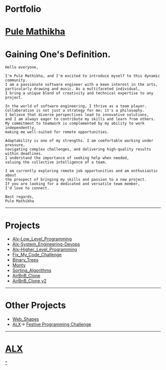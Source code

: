 # Portfolio
# [Pule Mathikha](https://wwww.pulemathikha.wordpress.com)

# Gaining One's Definition.
    
    Hello everyone,

    I'm Pule Mathikha, and I'm excited to introduce myself to this dynamic community.
    I am a passionate software engineer with a keen interest in the arts,
    particularly drawing and music. As a multifaceted individual,
    I bring a unique blend of creativity and technical expertise to any project.

    In the world of software engineering, I thrive as a team player.
    Collaboration is not just a strategy for me; it's a philosophy.
    I believe that diverse perspectives lead to innovative solutions,
    and I am always eager to contribute my skills and learn from others.
    My commitment to teamwork is complemented by my ability to work independently,
    making me well-suited for remote opportunities.

    Adaptability is one of my strengths. I am comfortable working under pressure,
    navigating complex challenges, and delivering high-quality results within deadlines.
    I understand the importance of seeking help when needed,
    valuing the collective intelligence of a team.

    I am currently exploring remote job opportunities and am enthusiastic about
    the prospect of bringing my skills and passion to a new project.
    If you are looking for a dedicated and versatile team member,
    I'd love to connect.

    Best regards,
    Pule Mathikha

---
# Projects
   * [Alx-Low_Level_Programming](https://github.com/TheeKingZa/alx-low_level_programming/tree/master/README.md)
   * [Alx-System_Engineering-Devops](https://github.com/TheeKingZA/alx-system_engineering-devops/tree/master/README.md)
   * [Alx-Higher_Level_Programming](https://github.com/TheeKingZa/alx-higher_level_programming/tree/master/README.md)
   * [Fix_My_Code_Challenge](https://github.com/TheeKingZa/fix_my_code_challenge/tree/master/README.md)
   * [Binary_Trees](https://github.com/TheeKingZa/binary_trees/tree/master/README.md)
   * [Monty](https://github.com/TheeKingZa/monty/tree/master/README.md)
   * [Sorting_Algorithms](https://github.com/TheeKingZa/sorting_algorithms/tree/master/README.md)
   * [AirBnB_Clone](https://github.com/TheeKingZa/airbnb_clone/tree/master/README.md)
   * [AirBnB_Clone v2](https://github.com/TheeKingZa/airbnb_clone_v2/tree/master/README.md)
---
# Other Projects
   * [Web_Shapes](https://github.com/TheeKingZa/Shape_Shooter#readme)
   * [ALX](http://alxafrica.com)-> [Festive Programming Challenge](https://github.com/TheeKingZa/christXmas_wish/tree/master/README.md)
---

# [ALX](https://www.alxafrica.com)

[^](#portfolio)
